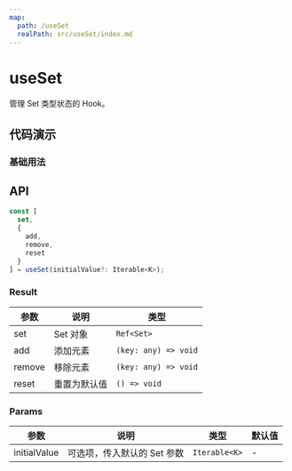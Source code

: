```yaml
---
map:
  path: /useSet
  realPath: src/useSet/index.md
---
```


# useSet

管理 Set 类型状态的 Hook。

## 代码演示

### 基础用法

<demo src="./demo/demo.vue"
  language="vue"
  title="基本用法"
  desc="">
</demo>

## API

```typescript
const [
  set,
  {
    add,
    remove,
    reset
  }
] = useSet(initialValue?: Iterable<K>);
```

### Result

| 参数   | 说明         | 类型                 |
| ------ | ------------ | -------------------- |
| set    | Set 对象     | `Ref<Set>`                |
| add    | 添加元素     | `(key: any) => void` |
| remove | 移除元素     | `(key: any) => void` |
| reset  | 重置为默认值 | `() => void`         |

### Params

| 参数         | 说明                        | 类型          | 默认值 |
| ------------ | --------------------------- | ------------- | ------ |
| initialValue | 可选项，传入默认的 Set 参数 | `Iterable<K>` | -      |
